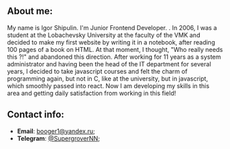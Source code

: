 ## About me:

My name is Igor Shipulin. I'm Junior Frontend Developer. . In 2006, I was a student at the Lobachevsky University at the faculty of the VMK and decided to make my first website by writing it in a notebook, after reading 100 pages of a book on HTML. At that moment, I thought, "Who really needs this ?!" and abandoned this direction. After working for 11 years as a system administrator and having been the head of the IT department for several years, I decided to take javascript courses and felt the charm of programming again, but not in C, like at the university, but in javascript, which smoothly passed into react. Now I am developing my skills in this area and getting daily satisfaction from working in this field!

## Contact info:

- **Email**: booger1@yandex.ru;
- **Telegram**: [@SupergroverNN](https://t.me/@SupergroverNN);
